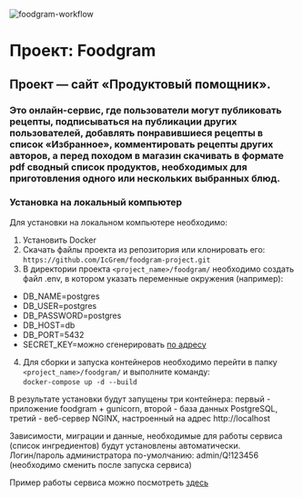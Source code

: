 ![foodgram-workflow](https://github.com/IcGrem/foodgram-project/workflows/foodgram-workflow/badge.svg)


# Проект: Foodgram  
## Проект — сайт «Продуктовый помощник».  
### Это онлайн-сервис, где пользователи могут публиковать рецепты, подписываться на публикации других пользователей, добавлять понравившиеся рецепты в список «Избранное», комментировать рецепты других авторов, а перед походом в магазин скачивать в формате pdf сводный список продуктов, необходимых для приготовления одного или нескольких выбранных блюд.  

### Установка на локальный компьютер
Для установки на локальном компьютере необходимо:
1. Установить Docker
2. Скачать файлы проекта из репозитория или клонировать его:
```https://github.com/IcGrem/foodgram-project.git```
3. В директории проекта `<project_name>/foodgram/` необходимо создать файл .env, в котором указать переменные окружения (например):
- DB_NAME=postgres
- DB_USER=postgres
- DB_PASSWORD=postgres
- DB_HOST=db
- DB_PORT=5432
- SECRET_KEY=можно сгенерировать [по адресу](https://djecrety.ir)

4. Для сборки и запуска контейнеров необходимо перейти в папку `<project_name>/foodgram/` и выполните команду:  
    ```docker-compose up -d --build```

В результате установки будут запущены три контейнера: первый - приложение foodgram + gunicorn, второй - база данных PostgreSQL, третий - веб-сервер NGINX, настроенный на адрес http://localhost  

Зависимости, миграции и данные, необходимые для работы сервиса (список ингредиентов) будут установлены автоматически.  
Логин/пароль администратора по-умолчанию: admin/Q!123456 (необходимо сменить после запуска сервиса)

Пример работы сервиса можно посмотреть [здесь](http://84.201.179.105:8080)